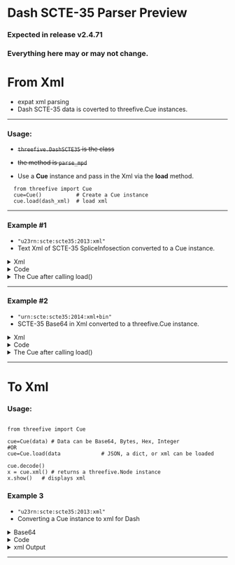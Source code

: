 # Dash SCTE-35 Parser Preview
### Expected in release v2.4.71
### Everything here may or may not change.
# From Xml
  * expat xml parsing
  *  Dash SCTE-35 data is coverted to threefive.Cue instances.
---
### Usage:

* <s>`threefive.DashSCTE35` is the class </s>
*  <s> the method is `parse_mpd` </s>

* Use a __Cue__ instance and pass in the Xml via the  __load__ method.
```py3
  from threefive import Cue
  cue=Cue()           # Create a Cue instance
  cue.load(dash_xml)  # load xml
```
---

### Example #1     
* `"u23rn:scte:scte35:2013:xml"`
* Text Xml of SCTE-35 SpliceInfosection converted to a Cue instance.

<details><summary> Xml </summary>


```xml
some_xml = """<Event duration="5310000">
            <scte35:SpliceInfoSection protocolVersion="0" ptsAdjustment="183003" tier="4095">
            <scte35:TimeSignal>
                <scte35:SpliceTime ptsTime="3442857000"/>
            </scte35:TimeSignal>
            <scte35:SegmentationDescriptor segmentationEventId="1414668"
                segmentationEventCancelIndicator="false" segmentationDuration="8100000"
                segmentationTypeId="52" segmentNum="0" segmentsExpected="0">
            <scte35:DeliveryRestrictions webDeliveryAllowedFlag="false"
                noRegionalBlackoutFlag="false" archiveAllowedFlag="false"
                deviceRestrictions="3"/>
            <scte35:SegmentationUpid segmentationUpidType="8"
                segmentationUpidLength="8">0x2df3aad7</scte35:SegmentationUpid>
            </scte35:SegmentationDescriptor>
            </scte35:SpliceInfoSection>
        </Event>
        """
```

</details>






 
<details><summary>Code</summary>

```py3
from threefive import Cue

cue = Cue()
cue.load(some_xml)
```


</details>




<details><summary>The Cue after calling load()</summary>


```json
{
    "info_section": {
        "table_id": "0xfc",
        "section_syntax_indicator": false,
        "private": false,
        "sap_type": "0x03",
        "sap_details": "No Sap Type",
        "section_length": 54,
        "protocol_version": 0,
        "encrypted_packet": false,
        "encryption_algorithm": 0,
        "pts_adjustment": 2.033367,
        "cw_index": "0x0",
        "tier": "0xfff",
        "splice_command_length": 5,
        "splice_command_type": 6,
        "descriptor_loop_length": 32,
        "crc": "0x8926251d"
    },
    "command": {
        "command_length": 5,
        "command_type": 6,
        "name": "Time Signal",
        "time_specified_flag": true,
        "pts_time": 38253.966667
    },
    "descriptors": [
        {
            "tag": 2,
            "descriptor_length": 30,
            "name": "Segmentation Descriptor",
            "identifier": "CUEI",
            "segmentation_event_id": "0x15960c",
            "segmentation_event_cancel_indicator": false,
            "segmentation_event_id_compliance_indicator": true,
            "program_segmentation_flag": true,
            "segmentation_duration_flag": true,
            "delivery_not_restricted_flag": false,
            "web_delivery_allowed_flag": false,
            "no_regional_blackout_flag": false,
            "archive_allowed_flag": false,
            "device_restrictions": "No Restrictions",
            "segmentation_duration": 90.0,
            "segmentation_upid_type": 8,
            "segmentation_upid_length": 8,
            "segmentation_upid": "0x2df3aad7",
            "segmentation_type_id": 52,
            "segment_num": 0,
            "segments_expected": 0,
            "sub_segment_num": 0,
            "sub_segments_expected": 0
        }
    ]
}
a@fu:~$ 
```

</details>


---


### Example #2 
* `"urn:scte:scte35:2014:xml+bin"`
* SCTE-35 Base64 in Xml converted to a threefive.Cue instance.


<details><summary> Xml </summary>


```xml
some_xml = """<Event
        presentationTime="1725944855040"
        duration="38400"
        id="14268724">
        <Signal
          xmlns="http://www.scte.org/schemas/35/2016">
          <Binary>/DAgAAAAAAAAAP/wDwUA2bk0f//+ADS8AMAAAAAAAORhJCQ=</Binary>
        </Signal>
      </Event>"""

```

</details>






 
<details><summary>Code</summary>

```py3
from threefive import Cue

cue = Cue()
cue.load(some_xml)
```


</details>




<details><summary>The Cue after calling load()</summary>


```json
{
    "info_section": {
        "table_id": "0xfc",
        "section_syntax_indicator": false,
        "private": false,
        "sap_type": "0x03",
        "sap_details": "No Sap Type",
        "section_length": 32,
        "protocol_version": 0,
        "encrypted_packet": false,
        "encryption_algorithm": 0,
        "pts_adjustment": 0.0,
        "cw_index": "0x00",
        "tier": "0x0fff",
        "splice_command_length": 15,
        "splice_command_type": 5,
        "descriptor_loop_length": 0,
        "crc": "0xe4612424"
    },
    "command": {
        "command_length": 15,
        "command_type": 5,
        "name": "Splice Insert",
        "break_auto_return": true,
        "break_duration": 38.4,
        "splice_event_id": 14268724,
        "splice_event_cancel_indicator": false,
        "out_of_network_indicator": true,
        "program_splice_flag": true,
        "duration_flag": true,
        "splice_immediate_flag": true,
        "event_id_compliance_flag": true,
        "unique_program_id": 49152,
        "avail_num": 0,
        "avails_expected": 0
    },
    "descriptors": []
}

```

</details>

---
# To Xml

### Usage:
```py3

from threefive import Cue

cue=Cue(data) # Data can be Base64, Bytes, Hex, Integer
#OR
cue=Cue.load(data             # JSON, a dict, or xml can be loaded

cue.decode()
x = cue.xml() # returns a threefive.Node instance
x.show()   # displays xml
```

### Example 3
* `"u23rn:scte:scte35:2013:xml"`
* Converting a Cue instance to xml for Dash
<details><summary> Base64 </summary>


```js
/DA2AAHOR/nwAAAABQb+PnGRBwAgAh5DVUVJSAAAbH/PAAE1ODcICAAAAAAt86rXNAAAAACwnuYL
```

</details>


 
<details><summary>Code</summary>

```py3
from threefive import Cue
cue=Cue('/DA2AAHOR/nwAAAABQb+PnGRBwAgAh5DVUVJSAAAbH/PAAE1ODcICAAAAAAt86rXNAAAAACwnuYL')
cue.decode()
x = cue.xml() # returns a threefive.Node instance
x.show()   # displays xml
```

</details>


<details><summary>xml Output</summary>


```xml
<scte35:SpliceInfoSection ptsAdjustment="0" protocolVersion="None" sapType="None" sapDetails="None" tier="None">
        <scte35:TimeSignal>
                <scte35:SpliceTime ptsTime="11640.3343"/>
        </scte35:TimeSignal>
        <scte35:SegmentationDescriptor segmentationEventId="0x4800006c" segmentationEventCancelIndicator="false" segmentationEventIdComplianceIndicator="true" segmentationDuration="225.166833" segmentNum="0" segmentsExpected="0" self.SubSegmentNum="0" subSegmentsExpected="0">
                <DeliveryRestrictions webDeliveryAllowedFlag="true" noRegionalBlackoutFlag="true" archiveAllowedFlag="true" deviceRestrictions="No Restrictions"/>
                <segmentation_upid segmentationUpidType="8" segmentationUpidTypeName="AiringID" segmentationUpid="0x2df3aad7"/>
        </scte35:SegmentationDescriptor>
</scte35:SpliceInfoSection>

```

</details>

---
